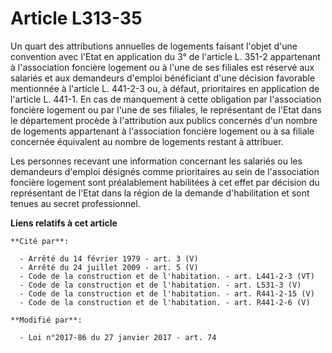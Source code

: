 # Article L313-35

Un quart des attributions annuelles de logements faisant l'objet d'une convention avec l'Etat en application du 3° de
l'article L. 351-2 appartenant à l'association foncière logement ou à l'une de ses filiales est réservé aux salariés et aux
demandeurs d'emploi bénéficiant d'une décision favorable mentionnée à l'article L. 441-2-3 ou, à défaut, prioritaires en
application de l'article L. 441-1. En cas de manquement à cette obligation par l'association foncière logement ou par l'une
de ses filiales, le représentant de l'Etat dans le département procède à l'attribution aux publics concernés d'un nombre de
logements appartenant à l'association foncière logement ou à sa filiale concernée équivalent au nombre de logements restant à
attribuer.

Les personnes recevant une information concernant les salariés ou les demandeurs d'emploi désignés comme prioritaires au sein
de l'association foncière logement sont préalablement habilitées à cet effet par décision du représentant de l'Etat dans la
région de la demande d'habilitation et sont tenues au secret professionnel.

**Liens relatifs à cet article**

	**Cité par**:

	  - Arrêté du 14 février 1979 - art. 3 (V)
	  - Arrêté du 24 juillet 2009 - art. 5 (V)
	  - Code de la construction et de l'habitation. - art. L441-2-3 (VT)
	  - Code de la construction et de l'habitation. - art. L531-3 (V)
	  - Code de la construction et de l'habitation. - art. R441-2-15 (V)
	  - Code de la construction et de l'habitation. - art. R441-2-6 (V)

	**Modifié par**:

	  - Loi n°2017-86 du 27 janvier 2017 - art. 74

